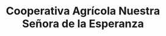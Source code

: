 ---
title: "Cooperativa Agrícola Nuestra Señora de la Esperanza"
url: /onda/cooperativa-agricola-nuestra-senora-de-la-esperanza/
shop: Landwirtschaftlich
---